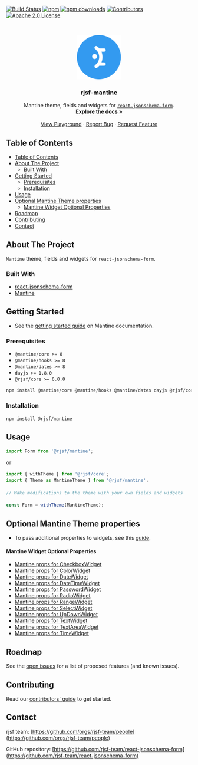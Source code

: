 [![Build Status][build-shield]][build-url]
[![npm][npm-shield]][npm-url]
[![npm downloads][npm-dl-shield]][npm-dl-url]
[![Contributors][contributors-shield]][contributors-url]
[![Apache 2.0 License][license-shield]][license-url]

<!-- PROJECT LOGO -->
<br />
<p align="center">
  <a href="https://github.com/rjsf-team/react-jsonschema-form">
    <img src="https://raw.githubusercontent.com/rjsf-team/react-jsonschema-form/59a8206e148474bea854bbb004f624143fbcbac8/packages/mantine/logo.png" alt="Logo" width="120" height="120">
  </a>

  <h3 align="center">rjsf-mantine</h3>

  <p align="center">
  Mantine theme, fields and widgets for <a href="https://github.com/rjsf-team/react-jsonschema-form/"><code>react-jsonschema-form</code></a>.
    <br />
    <a href="https://rjsf-team.github.io/react-jsonschema-form/docs/"><strong>Explore the docs »</strong></a>
    <br />
    <br />
    <a href="https://rjsf-team.github.io/react-jsonschema-form/">View Playground</a>
    ·
    <a href="https://github.com/rjsf-team/react-jsonschema-form/issues">Report Bug</a>
    ·
    <a href="https://github.com/rjsf-team/react-jsonschema-form/issues">Request Feature</a>
  </p>
</p>

<!-- TABLE OF CONTENTS -->

## Table of Contents

- [Table of Contents](#table-of-contents)
- [About The Project](#about-the-project)
  - [Built With](#built-with)
- [Getting Started](#getting-started)
  - [Prerequisites](#prerequisites)
  - [Installation](#installation)
- [Usage](#usage)
- [Optional Mantine Theme properties](#optional-mantine-theme-properties)
    - [Mantine Widget Optional Properties](#mantine-widget-optional-properties)
- [Roadmap](#roadmap)
- [Contributing](#contributing)
- [Contact](#contact)

<!-- ABOUT THE PROJECT -->

## About The Project

`Mantine` theme, fields and widgets for `react-jsonschema-form`.

### Built With

- [react-jsonschema-form](https://github.com/rjsf-team/react-jsonschema-form/)
- [Mantine](https://mantine.dev/)

<!-- GETTING STARTED -->

## Getting Started

- See the [getting started guide](https://mantine.dev/getting-started/) on Mantine documentation.

### Prerequisites

- `@mantine/core >= 8`
- `@mantine/hooks >= 8`
- `@mantine/dates >= 8`
- `dayjs >= 1.8.0`
- `@rjsf/core >= 6.0.0`

```sh
npm install @mantine/core @mantine/hooks @mantine/dates dayjs @rjsf/core
```

### Installation

```sh
npm install @rjsf/mantine
```

<!-- USAGE EXAMPLES -->

## Usage

```javascript
import Form from '@rjsf/mantine';
```

or

```javascript
import { withTheme } from '@rjsf/core';
import { Theme as MantineTheme } from '@rjsf/mantine';

// Make modifications to the theme with your own fields and widgets

const Form = withTheme(MantineTheme);
```

## Optional Mantine Theme properties

- To pass additional properties to widgets, see this [guide](https://rjsf-team.github.io/react-jsonschema-form/docs/usage/objects#additional-properties).

#### Mantine Widget Optional Properties

- [Mantine props for CheckboxWidget](https://mantine.dev/core/checkbox/?t=props)
- [Mantine props for ColorWidget](https://mantine.dev/core/color-input/?t=props)
- [Mantine props for DateWidget](https://mantine.dev/dates/date-input/?t=props)
- [Mantine props for DateTimeWidget](https://mantine.dev/dates/date-input/?t=props)
- [Mantine props for PasswordWidget](https://mantine.dev/core/password-input/?t=props)
- [Mantine props for RadioWidget](https://mantine.dev/core/radio/?t=props)
- [Mantine props for RangeWidget](https://mantine.dev/core/slider/?t=props)
- [Mantine props for SelectWidget](https://mantine.dev/core/select/?t=props)
- [Mantine props for UpDownWidget](https://mantine.dev/core/number-input/?t=props)
- [Mantine props for TextWidget](https://mantine.dev/core/text-input/?t=props)
- [Mantine props for TextAreaWidget](https://mantine.dev/core/textarea/?t=props)
- [Mantine props for TimeWidget](https://mantine.dev/dates/time-input/?t=props)

<!-- ROADMAP -->

## Roadmap

See the [open issues](https://github.com/rjsf-team/react-jsonschema-form/issues) for a list of proposed features (and known issues).

<!-- CONTRIBUTING -->

## Contributing

Read our [contributors' guide](https://rjsf-team.github.io/react-jsonschema-form/docs/contributing/) to get started.

<!-- CONTACT -->

## Contact

rjsf team: [https://github.com/orgs/rjsf-team/people](https://github.com/orgs/rjsf-team/people)

GitHub repository: [https://github.com/rjsf-team/react-jsonschema-form](https://github.com/rjsf-team/react-jsonschema-form)

<!-- MARKDOWN LINKS & IMAGES -->
<!-- https://www.markdownguide.org/basic-syntax/#reference-style-links -->

[build-shield]: https://github.com/rjsf-team/react-jsonschema-form/workflows/CI/badge.svg
[build-url]: https://github.com/rjsf-team/react-jsonschema-form/actions
[contributors-shield]: https://img.shields.io/github/contributors/rjsf-team/react-jsonschema-form.svg
[contributors-url]: https://github.com/rjsf-team/react-jsonschema-form/graphs/contributors
[license-shield]: https://img.shields.io/badge/license-Apache%202.0-blue.svg?style=flat-square
[license-url]: https://choosealicense.com/licenses/apache-2.0/
[npm-shield]: https://img.shields.io/npm/v/@rjsf/mantine/latest.svg?style=flat-square
[npm-url]: https://www.npmjs.com/package/@rjsf/mantine
[npm-dl-shield]: https://img.shields.io/npm/dm/@rjsf/mantine.svg?style=flat-square
[npm-dl-url]: https://www.npmjs.com/package/@rjsf/mantine
[product-screenshot]: https://raw.githubusercontent.com/rjsf-team/react-jsonschema-form/59a8206e148474bea854bbb004f624143fbcbac8/packages/mantine/screenshot.png
